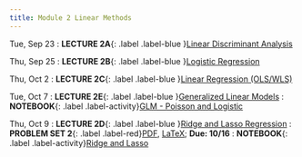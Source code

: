 ```yaml
---
title: Module 2 Linear Methods
---
```


Tue, Sep 23
: **LECTURE 2A**{: .label .label-blue }[Linear Discriminant Analysis](/assets/lectures/M2-Linear-Methods/L2a-Linear-Discriminant-Analysis-Handout.pdf)

Thu, Sep 25
: **LECTURE 2B**{: .label .label-blue }[Logistic Regression](/assets/lectures/M2-Linear-Methods/L2b-Logistic-Regression-Handout.pdf)

Thu, Oct 2
: **LECTURE 2C**{: .label .label-blue }[Linear Regression (OLS/WLS)](/assets/lectures/M2-Linear-Methods/L2c-Linear-Regression-Handout.pdf)

Tue, Oct 7
: **LECTURE 2E**{: .label .label-blue }[Generalized Linear Models](/assets/lectures/M2-Linear-Methods/L2e-GLMs-Handout.pdf)
: **NOTEBOOK**{: .label .label-activity}[GLM - Poisson and Logistic](/notebooks/glm-notebook/)

Thu, Oct 9
: **LECTURE 2D**{: .label .label-blue }[Ridge and Lasso Regression](/assets/lectures/M2-Linear-Methods/L2d-Ridge-and-Lasso-Regression-Handout.pdf)
  : **PROBLEM SET 2**{: .label .label-red}[PDF](/assets/problem-sets/PS2.pdf), [LaTeX](/assets/problem-sets/PS2.tex); **Due: 10/16**
: **NOTEBOOK**{: .label .label-activity}[Ridge and Lasso](/notebooks/ridge-lasso-notebook/)